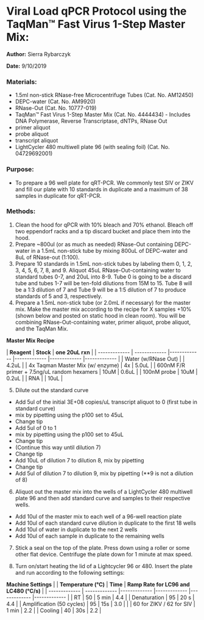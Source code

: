 # **Viral Load qPCR Protocol using the TaqMan™ Fast Virus 1-Step Master Mix:**
**Author:** Sierra Rybarczyk

**Date:** 9/10/2019

### **Materials:**
- 1.5ml non-stick RNase-free Microcentrifuge Tubes (Cat. No. AM12450)
- DEPC-water (Cat. No. AM9920)
- RNase-Out (Cat. No. 10777-019)
- TaqMan™ Fast Virus 1-Step Master Mix (Cat. No. 4444434) - Includes DNA Polymerase, Reverse Transcriptase, dNTPs, RNase Out
- primer aliquot
- probe aliquot
- transcript aliquot
- LightCycler 480 multiwell plate 96 (with sealing foil) (Cat. No. 04729692001)

### **Purpose:**

- To prepare a 96 well plate for qRT-PCR. We commonly test SIV or ZIKV and fill our plate with 10 standards in duplicate and a maximum of 38 samples in duplicate for qRT-PCR.

### **Methods:**

1.	Clean the hood for qPCR with 10% bleach and 70% ethanol. 
Bleach off two eppendorf racks and a tip discard bucket and place them into the hood.
2.	Prepare ~800ul (or as much as needed) RNase-Out containing DEPC-water in a 1.5mL non-stick tube by mixing 800uL of DEPC-water and 8uL of RNase-out (1:100).
3.  Prepare 10 standards in 1.5mL non-stick tubes by labeling them 0, 1, 2, 3, 4, 5, 6, 7, 8, and 9. Aliquot 45uL RNase-Out-containing water to standard tubes 0-7, and 20uL into 8-9. Tube 0 is going to be a discard tube and tubes 1-7 will be ten-fold dilutions from 15M to 15. Tube 8 will be a 1:3 dilution of 7 and Tube 9 will be a 1:5 dilution of 7 to produce standards of 5 and 3, respectively.
4.  Prepare a 1.5mL non-stick tube (or 2.0mL if necessary) for the master mix. Make the master mix according to the recipe for X samples +10% (shown below and posted on static hood in clean room). You will be combining RNase-Out-containing water, primer aliquot, probe aliquot, and the TaqMan Mix.

**Master Mix Recipe**

| **Reagent**  | **Stock** | **one 20uL rxn** |
| ------------- | ------------- |------------- |------------- |------------- |------------- |
| Water (w/RNase Out) |  | 4.2uL |
| 4x Taqman Master Mix (w/ enzyme) | 4x | 5.0uL |
| 600nM F/R primer + 7.5ng/uL random hexamers | 10uM | 0.6uL |
| 100nM probe | 10uM | 0.2uL |
| RNA |  | 10uL |

5.	Dilute out the standard curve
-	Add 5ul of the initial 3E+08 copies/uL transcript aliquot to 0 (first tube in standard curve)
-   mix by pipetting using the p100 set to 45uL
-	Change tip
-	Add 5ul of 0 to 1
-   mix by pipetting using the p100 set to 45uL
-	Change tip
-	(Continue this way until dilution 7)
-	Change tip
-	Add 10uL of dilution 7 to dilution 8, mix by pipetting
-	Change tip
-	Add 5ul of dilution 7 to dilution 9, mix by pipetting (**9 is not a dilution of 8)

6.	Aliquot out the master mix into the wells of a LightCycler 480 multiwell plate 96 and then add standard curve and samples to their respective wells. 
-	Add 10ul of the master mix to each well of a 96-well reaction plate
-	Add 10ul of each standard curve dilution in duplicate to the first 18 wells
-	Add 10ul of water in duplicate to the next 2 wells
-	Add 10ul of each sample in duplicate to the remaining wells

7.  Stick a seal on the top of the plate. Press down using a roller or some other flat device. Centrifuge the plate down for 1 minute at max speed.

8.  Turn on/start heating the lid of a Lightcycler 96 or 480. Insert the plate and run according to the following settings:

**Machine Settings**
|   | **Temperature (°C)**  | **Time** | **Ramp Rate for LC96 and LC480 (°C/s)** |
| ------------- | ------------- |------------- |------------- |------------- |------------- |
| RT | 50 | 5 min | 4.4 |
| Denaturation | 95 | 20 s | 4.4 |
| Amplification (50 cycles) | 95 | 15s | 3.0 |
|  | 60 for ZIKV / 62 for SIV | 1 min | 2.2 |
| Cooling | 40 | 30s | 2.2 |
	


			
